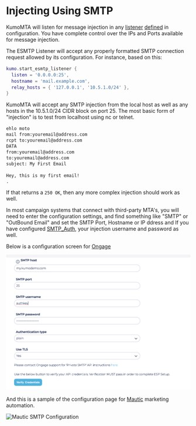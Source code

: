 # Injecting Using SMTP

KumoMTA will listen for message injection in any
[listener](../../reference/kumo/start_esmtp_listener.md)
[defined](../..//reference/kumo/start_http_listener.md) in
configuration. You have complete control over the IPs and Ports available for
message injection.

The ESMTP Listener will accept any properly formatted SMTP connection request
allowed by its configuration.  For instance, based on this:

```lua
kumo.start_esmtp_listener {
  listen = '0.0.0.0:25',
  hostname = 'mail.example.com',
  relay_hosts = { '127.0.0.1', '10.5.1.0/24' },
}
```

KumoMTA will accept any SMTP injection from the local host as well as any hosts
in the 10.5.1.0/24 CIDR block on port 25.  The most basic form of "injection"
is to test from localhost using nc or telnet.

```
ehlo moto
mail from:youremail@address.com
rcpt to:youremail@address.com
DATA
from:youremail@address.com
to:youremail@address.com
subject: My First Email

Hey, this is my first email!
.

```

If that returns a `250 OK`, then any more complex injection should work as well.

In most campaign systems that connect with third-party MTA's, you will need to
enter the configuration settings, and find something like "SMTP" or "OutBound
Email" and set the SMTP Port, Hostname or IP ddress and If you have configured
[SMTP_Auth](../..//reference/events/smtp_server_auth_plain.md),
your injection username and password as well.

Below is a configuration screen for [Ongage](https://www.ongage.com/)

![Ongage_SMTP_Configuration](../../assets/images/Ongage_SMTP_Configuration.png)

And this is a sample of the configuration page for
[Mautic](https://docs.mautic.org/en/setup/how-to-install-mautic/install-mautic-from-package)
marketing automation.

![Mautic SMTP Configuration](../../assets/images/Mautic_SMTP_Config.png)

